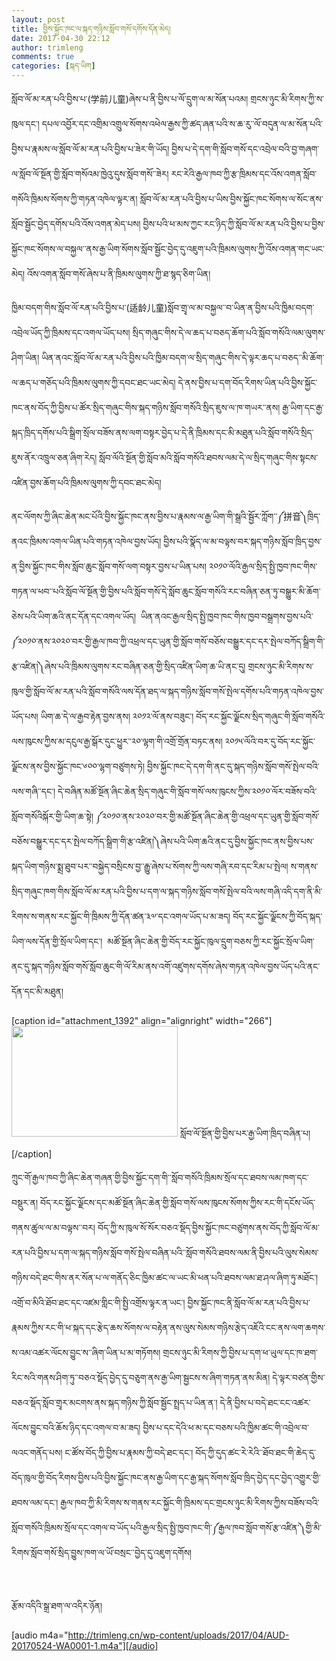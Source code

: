 ```yaml
---
layout: post
title: བྱིས་སྐྱོང་ཁང་ལ་སྐད་གཉིས་སློབ་གསོ་དགོས་དོན་མེད།
date: 2017-04-30 22:12
author: trimleng
comments: true
categories: [སྐད་ཡིག]
---
```

སློབ་ལོ་མ་རན་པའི་བྱིས་པ་(<span style="font-weight: 400;">学前儿童</span><span style="font-weight: 400;">)ཞེས་པ་ནི་བྱིས་པ་ལོ་དྲུག་ལ་མ་སོན་པའམ། གྲངས་ཉུང་མི་རིགས་ཀྱི་ས་ཁུལ་དང་། དཔལ་འབྱོར་དང་འགྲིམ་འགྲུལ་སོགས་འཕེལ་རྒྱས་ཀྱི་ཚད་ཞན་པའི་ས་ཆ་རུ་་ལོ་བདུན་ལ་མ་སོན་པའི་བྱིས་པ་རྣམས་ལ་སློབ་ལོ་མ་རན་པའི་བྱིས་པ་ཟེར་གི་ཡོད། བྱིས་པ་དེ་དག་གི་སློབ་གསོ་དང་འབྲེལ་བའི་བྱ་གཞག་ལ་སློབ་ལོ་སྔོན་གྱི་སློབ་གསོའམ་ཁྱེའུ་དུས་སློབ་གསོ་་ཟེར།<!--more--> </span><span style="font-weight: 400;">རང་རེའི་རྒྱལ་ཁབ་ཀྱི་རྩ་ཁྲིམས་དང་འོས་འགན་སློབ་གསོའི་ཁྲིམས་སོགས་ཀྱི་གཏན་འཁེལ་ལྟར་ན། སློབ་ལོ་མ་རན་པའི་བྱིས་པ་ཡིས་བྱིས་སྐྱོང་ཁང་སོགས་ལ་སོང་ནས་སློབ་སྦྱོང་བྱེད་དགོས་པའི་འོས་འགན་མེད་པས། བྱིས་པའི་ཕ་མས་ཀྱང་རང་ཉིད་ཀྱི་སློབ་ལོ་མ་རན་པའི་བྱིས་པ་བྱིས་སྐྱོང་ཁང་སོགས་ལ་བསྐྱལ་་ནས་རྒྱ་ཡིག་སོགས་སློབ་སྦྱོང་བྱེད་དུ་འཇུག་པའི་ཁྲིམས་ལུགས་ཀྱི་འོས་འགན་གང་ཡང་མེད། འོས་འགན་སློབ་གསོ་ཞེས་པ་ནི་ཁྲིམས་ལུགས་ཀྱི་ཐ་སྙད་ཅིག་ཡིན།</span>

<span style="font-weight: 400;"> ཁྱིམ་བདག་གིས་སློབ་ལོ་རན་པའི་བྱིས་པ་</span><span style="font-weight: 400;">(适龄儿童)</span><span style="font-weight: 400;">སློབ་གྲྭ་ལ་མ་བསྐྱལ་་བ་ཡིན་ན་བྱིས་པའི་ཁྱིམ་བདག་འབྲེལ་ཡོད་ཀྱི་ཁྲིམས་དང་འགལ་ཡོད་པས། སྲིད་གཞུང་གིས་དེ་ལ་ཆད་པ་བཅད་ཆོག་པའི་སློབ་གསོའི་ལམ་ལུགས་ཤིག་ཡིན། ཡིན་ནའང་སློབ་ལོ་མ་རན་པའི་བྱིས་པའི་ཁྱིམ་བདག་ལ་སྲིད་གཞུང་གིས་དེ་ལྟར་ཆད་པ་བཅད་་མི་ཆོག་ལ་ཆད་པ་གཅོད་པའི་ཁྲིམས་ལུགས་ཀྱི་དབང་ཐང་ཡང་མེད། དེ་ནས་བྱིས་པ་དག་བོད་རིགས་ཡིན་པའི་བྱིས་སྐྱོང་ཁང་ནས་བོད་ཀྱི་བྱིས་པ་ཚོར་སྲིད་གཞུང་གིས་སྐད་གཉིས་སློབ་གསོའི་སྲིད་ཇུས་ལ་ཁ་གཡར་་ནས། རྒྱ་ཡིག་དང་རྒྱ་སྐད་ཁྲིད་དགོས་པའི་སྒྲིག་སྲོལ་བཟོས་ནས་ལག་བསྟར་བྱེད་པ་དེ་ནི་ཁྲིམས་དང་མི་མཐུན་པའི་སློབ་གསོའི་སྲིད་ཇུས་ནོར་འཁྲུལ་ཅན་ཞིག་རེད། སློབ་ལོའི་སྔོན་གྱི་སློབ་མའི་སློབ་གསོའི་ཐབས་ལམ་དེ་ལ་སྲིད་གཞུང་གིས་སྟངས་འཛིན་བྱས་ཆོག་པའི་ཁྲིམས་ལུགས་ཀྱི་དབང་ཐང་མེད།</span>

<span style="font-weight: 400;">ནང་ལོགས་ཀྱི་ཞིང་ཆེན་མང་པོའི་བྱིས་སྐྱོང་ཁང་ནས་བྱིས་པ་རྣམས་ལ་རྒྱ་ཡིག་གི་སྒྲའི་སྦྱོར་ཀློག་་༼</span><span style="font-weight: 400;">拼音</span><span style="font-weight: 400;">༽ཁྲིད་ནའང་ཁྲིམས་འགལ་ཡིན་པའི་གཏན་འཁེལ་བྱས་ཡོད། བྱིས་པའི་སྣོད་ལ་མ་བལྟས་བར་སྐད་གཉིས་སློབ་ཁྲིད་བྱས་ན་བྱིས་སྐྱོང་ཁང་གིས་སློབ་ཆུང་སློབ་གསོ་ལག་བསྟར་བྱས་པ་ཡིན་པས། ༢༠༡༠་ལོའི་རྒྱལ་སྲིད་སྤྱི་ཁྱབ་ཁང་གིས་གཏན་ལ་ཕབ་་པའི་སློབ་ལོ་སྔོན་གྱི་བྱིས་པའི་སློབ་གསོ་དེ་སློབ་ཆུང་སློབ་གསོའི་རང་བཞིན་ཅན་ཏུ་བསྒྱུར་མི་ཆོག་ཅེས་པའི་ཡིག་ཆའི་ནང་དོན་དང་འགལ་ཡོད།  ཡིན་ནའང་རྒྱལ་སྲིད་སྤྱི་ཁྱབ་ཁང་གིས་ཁྱབ་བསྒྲགས་བྱས་པའི་༼༢༠༡༠་ནས་༢༠༢༠་བར་གྱི་རྒྱལ་ཁབ་ཀྱི་འཕྲལ་དང་ཡུན་གྱི་སློབ་གསོ་བཅོས་བསྒྱུར་དང་དར་སྤེལ་བཀོད་སྒྲིག་གི་རྩ་འཛིན།༽ཞེས་པའི་ཁྲིམས་ལུགས་རང་བཞིན་ཅན་གྱི་སྲིད་འཛིན་ཡིག་ཆ་ཡི་ནང་དུ། གྲངས་ཉུང་མི་རིགས་ས་ཁུལ་གྱི་སློབ་ལོ་མ་རན་པའི་སློབ་གསོའི་ལས་དོན་ཐད་ལ་སྐད་གཉིས་སློབ་གསོ་སྤེལ་དགོས་པའི་གཏན་འཁེལ་བྱས་ཡོད་པས། ཡིག་ཆ་དེ་ལ་རྒྱབ་རྟེན་བྱས་ནས། ༢༠༡༢་ལོ་ནས་བཟུང་། བོད་རང་སྐྱོང་ལྗོངས་སྲིད་གཞུང་གི་སློབ་གསོའི་ལས་ཁུངས་ཀྱིས་མ་དངུལ་རྒྱ་སྒོར་དུང་ཕྱུར་་༢༠་ལྷག་གི་འགྲོ་གྲོན་བཏང་ནས། ༢༠༡༥་ལོའི་བར་དུ་བོད་རང་སྐྱོང་ལྗོངས་ནས་བྱིས་སྐྱོང་ཁང་༦༠༠་ལྷག་བཙུགས་ཏེ། བྱིས་སྐྱོང་ཁང་དེ་དག་གི་ནང་དུ་སྐད་གཉིས་སློབ་གསོ་སྤེལ་བའི་ལས་གཞི་་དང་། </span><span style="font-weight: 400;">དེ་བཞིན་མཚོ་སྔོན་ཞིང་ཆེན་སྲིད་གཞུང་གི་སློབ་གསོ་ལས་ཁུངས་ཀྱིས་༢༠༡༠་ལོར་བཟོས་བའི་སློབ་གསོའིསྐོར་གྱི་ཡིག་ཆ་སྟེ། ༼༢༠༡༠་ནས་༢༠༢༠་བར་གྱི་མཚོ་སྔོན་ཞིང་ཆེན་གྱི་འཕྲལ་དང་ཡུན་གྱི་སློབ་གསོ་བཅོས་བསྒྱུར་དང་དར་སྤེལ་བཀོད་སྒྲིག་གི་རྩ་འཛིན།༽ཞེས་པའི་ཡིག་ཆའི་ནང་དུ་བྱིས་སྐྱོང་ཁང་ནས་བྱིས་པས་སྐད་ཡིག་གཉིས་སྨྲ་ཐུབ་པར་་བསྐྱེད་བསྲིངས་བྱ་་རྒྱུ་ཞེས་པ་སོགས་ཀྱི་ལས་གཞི་རབ་དང་རིམ་པ་སྤེལ། </span><span style="font-weight: 400;">ས་གནས་སྲིད་གཞུང་ཁག་གིས་སློབ་ལོ་མ་རན་པའི་བྱིས་པ་དག་ལ་སྐད་གཉིས་སློབ་གསོ་སྤེལ་བའི་ལས་གཞི་འདི་དག་ནི་མི་རིགས་ས་གནས་རང་སྐྱོང་གི་ཁྲིམས་ཀྱི་དོན་ཚན་༣༧་དང་འགལ་ཡོད་པ་མ་ཟད། བོད་རང་སྐྱོང་ལྗོངས་ཀྱི་བོད་སྐད་ཡིག་ལས་དོན་གྱི་སྲོལ་ཡིག་དང་།  མཚོ་སྔོན་ཞིང་ཆེན་གྱི་བོད་རང་སྐྱོང་ཁུལ་དྲུག་བཅས་ཀྱི་རང་སྐྱོང་སྲོལ་ཡིག་ནང་དུ་སྐད་གཉིས་སློབ་གསོ་སློབ་ཆུང་གི་ལོ་རིམ་ནས་འགོ་འཛུགས་དགོས་ཞེས་གཏན་འཁེལ་བྱས་ཡོད་པའི་ནང་དོན་དང་མི་མཐུན།</span>

[caption id="attachment_1392" align="alignright" width="266"]<img class="wp-image-1392" src="http://trimleng.cn/wp-content/uploads/2017/04/སྐད་གཉིས་བུ་བཅོལ་ཁང་-300x200.jpg" alt="" width="266" height="177" /> སློབ་ལོ་སྔོན་གྱི་བྱིས་པར་རྒྱ་ཡིག་ཁྲིད་བཞིན་པ།[/caption]

<span style="font-weight: 400;">ཀྲུང་གོ་རྒྱལ་ཁབ་ཀྱི་ཞིང་ཆེན་གཞན་གྱི་བྱིས་སྐྱོང་དག་གི་་སློབ་གསོའི་ཁྲིམས་སྲོལ་དང་ཐབས་ལམ་ཁག་དང་བསྡུར་ན། བོད་རང་སྐྱོང་ལྗོངས་དང་མཚོ་སྔོན་ཞིང་ཆེན་གྱི་སློབ་གསོ་ལས་ཁུངས་སོགས་ཀྱིས་རང་གི་དངོས་ཡོད་གནས་ཚུལ་ལ་མ་བལྟས་་བར། བོད་ཀྱི་ས་ཁུལ་སོ་སོར་བཅའ་སྡོད་བྱིས་སྐྱོང་ཁང་བཙུགས་ནས་བོད་ཀྱི་སློབ་ལོ་མ་རན་པའི་བྱིས་པ་དག་ལ་སྐད་གཉིས་སློབ་གསོ་སྤེལ་བཞིན་པའི་་སློབ་གསོའི་ཐབས་ལམ་ནི་བྱིས་པའི་ལུས་སེམས་གཉིས་བདེ་ཐང་གིས་ནར་སོན་པ་ལ་གནོད་ཅིང་ཁྱིམ་ཚང་ལ་ཡང་མི་ཕན་པའི་ཐབས་ལམ་ཐ་ཤལ་ཞིག་ཏུ་མཐོང་། འགྲོ་བ་མིའི་ཐོབ་ཐང་དང་འཛམ་གླིང་གི་སྤྱི་འགྲོས་ལྟར་ན་ཡང་། བྱིས་སྐྱོང་ཁང་ནི་སློབ་ལོ་མ་རན་པའི་བྱིས་པ་རྣམས་ཀྱིས་རང་གི་ཕ་སྐད་དང་རྩེད་ཆས་སོགས་ལ་བརྟེན་ནས་ལུས་སེམས་གཉིས་རྩེད་འཇོའི་ངང་ནས་ལག་ཆགས་ས་འམ་འཚར་ལོངས་བྱུང་ས་་ཞིག་ཡིན་པ་མ་གཏོགས། གྲངས་ཉུང་མི་རིགས་ཀྱི་བྱིས་པ་དག་ཕ་ཡུལ་དང་ཁ་ཐག་རིང་སའི་གནས་ཤིག་ཏུ་་བཅའ་སྡོད་བྱེད་དུ་བཅུག་ནས་རྒྱ་ཡིག་སྦྱངས་ས་ཞིག་གཏན་ནས་མིན། དེ་ལྟར་བཙན་གྱིས་བཅའ་སྡོད་སློབ་གྲྭར་མངགས་ནས་སྐད་གཉིས་ཀྱི་སློབ་སྦྱོང་སྤྲད་པ་ཡིན་ན་། དེ་ནི་བྱིས་པ་བདེ་ཐང་ངང་འཚར་ལོངས་བྱུང་བའི་ཆོས་ཉིད་དང་འགལ་བ་མ་ཟད། བྱིས་པ་དང་དེའི་ཕ་མ་དང་བཅས་པའི་ཁྱིམ་ཚང་གི་འབྲེལ་བ་ལའང་གནོད་པས། ང་ཚོས་བོད་ཀྱི་བྱིས་པ་རྣམས་ཀྱི་བདེ་ཐང་དང་། བོད་ཀྱི་དུད་ཚང་རེ་རེའི་་ཐོབ་ཐང་གི་ཆེད་དུ་བོད་ཁུལ་གྱི་བོད་རིགས་བྱིས་པའི་བྱིས་སྐྱོང་ཁང་ནས་རྒྱ་ཡིག་དང་རྒྱ་སྐད་སོགས་སློབ་ཁྲིད་བྱེད་དང་བྱེད་འགྱུར་གྱི་ཐབས་ལམ་དང་། རྒྱལ་ཁབ་ཀྱི་མི་རིགས་ས་གནས་རང་སྐྱོང་གི་ཁྲིམས་དང་གྲངས་ཉུང་མི་རིགས་ཀྱིས་བཟོས་བའི་སློབ་གསོའི་ཁྲིམས་སྲོལ་དང་འགལ་བ་ཡོད་པའི་རྒྱལ་སྲིད་སྤྱི་ཁྱབ་ཁང་གི་༼རྒྱལ་ཁབ་སློབ་གསོ་རྩ་འཛིན་༽གྱི་མི་རིགས་སློབ་གསོ་སྲིད་བྱུས་ཁག་ལ་ཡོ་བསྲང་་བྱེད་དུ་འཇུག་དགོས།</span>

&nbsp;

རྩོམ་འདིའི་སྒྲ་ཐག་ལ་འདིར་ཉོན།

[audio m4a="http://trimleng.cn/wp-content/uploads/2017/04/AUD-20170524-WA0001-1.m4a"][/audio]
